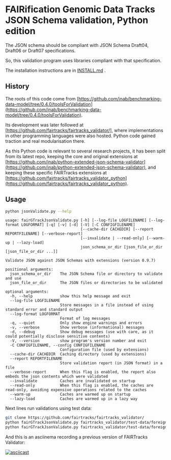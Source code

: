 # FAIRification Genomic Data Tracks JSON Schema validation, Python edition

The JSON schema should be compliant with JSON Schema Draft04, Draft06 or Draft07 specifications.

So, this validation program uses libraries compliant with that specification.

The installation instructions are in [INSTALL.md](INSTALL.md) .

## History

The roots of this code come from [https://github.com/inab/benchmarking-data-model/tree/0.4.0/toolsForValidation](https://github.com/inab/benchmarking-data-model/tree/0.4.0/toolsForValidation).

Its development was later followed at [https://github.com/fairtracks/fairtracks_validator/], where implementations in other programming languages were also hosted. Python code gained traction and real modularisation there.

As this Python code is relevant to several research projects, it has been split from its latest repo, keeping the core and original extensions at [https://github.com/inab/python-extended-json-schema-validator](https://github.com/inab/python-extended-json-schema-validator), and keeping these specific FAIRTracks extensions at [https://github.com/fairtracks/fairtracks_validator_python](https://github.com/fairtracks/fairtracks_validator_python).

## Usage

```bash
python jsonValidate.py --help
```
```
usage: fairGTrackJsonValidate.py [-h] [--log-file LOGFILENAME] [--log-format LOGFORMAT] [-q] [-v] [-d] [-V] [-C CONFIGFILENAME]
                                 [--cache-dir CACHEDIR] [--report REPORTFILENAME] [--verbose-report]
                                 [--invalidate | --read-only] [--warm-up | --lazy-load]
                                 json_schema_or_dir [json_file_or_dir [json_file_or_dir ...]]

Validate JSON against JSON Schemas with extensions (version 0.9.7)

positional arguments:
  json_schema_or_dir    The JSON Schema file or directory to validate and use
  json_file_or_dir      The JSON files or directories to be validated

optional arguments:
  -h, --help            show this help message and exit
  --log-file LOGFILENAME
                        Store messages in a file instead of using standard error and standard output
  --log-format LOGFORMAT
                        Format of log messages
  -q, --quiet           Only show engine warnings and errors
  -v, --verbose         Show verbose (informational) messages
  -d, --debug           Show debug messages (use with care, as it could potentially disclose sensitive contents)
  -V, --version         show program's version number and exit
  -C CONFIGFILENAME, --config CONFIGFILENAME
                        Configuration file (used by extensions)
  --cache-dir CACHEDIR  Caching directory (used by extensions)
  --report REPORTFILENAME
                        Store validation report (in JSON format) in a file
  --verbose-report      When this flag is enabled, the report also embeds the json contents which were validated
  --invalidate          Caches are invalidated on startup
  --read-only           When this flag is enabled, the caches are read-only, avoiding expensive operations related to the caches
  --warm-up             Caches are warmed up on startup
  --lazy-load           Caches are warmed up in a lazy way
```

Next lines run validations using test data:

```bash
git clone https://github.com/fairtracks/fairtracks_validator/
python fairGTrackJsonValidate.py fairtracks_validator/test-data/foreignProperty_simple/schemas/ fairtracks_validator/test-data/foreignProperty_simple/good_validation/
python fairGTrackJsonValidate.py fairtracks_validator/test-data/foreignProperty_simple/schemas/ fairtracks_validator/test-data/foreignProperty_simple/bad_validation/
```

And this is an asciinema recording a previous version of FAIRTracks Validator:

[![asciicast](https://asciinema.org/a/279252.svg)](https://asciinema.org/a/279252)

